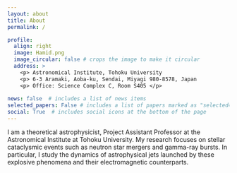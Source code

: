 ```yaml
---
layout: about
title: About
permalink: /

profile:
  align: right
  image: Hamid.png
  image_circular: false # crops the image to make it circular
  address: >
    <p> Astronomical Institute, Tohoku University
    <p> 6-3 Aramaki, Aoba-ku, Sendai, Miyagi 980-8578, Japan
    <p> Office: Science Complex C, Room S405 </p>
    
news: false  # includes a list of news items
selected_papers: False # includes a list of papers marked as "selected={true}"
social: True  # includes social icons at the bottom of the page
---
```


I am a theoretical astrophysicist, Project Assistant Professor at the Astronomical Institute at Tohoku University. My research focuses on stellar cataclysmic events such as neutron star mergers and gamma-ray bursts. In particular, I study the dynamics of astrophysical jets launched by these explosive phenomena and their electromagnetic counterparts.

